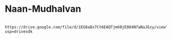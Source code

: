 # Naan-Mudhalvan
          https://drive.google.com/file/d/1EG8a8x7Ct6EAQTjm60jE084N7aNaJGzy/view?usp=drivesdk
